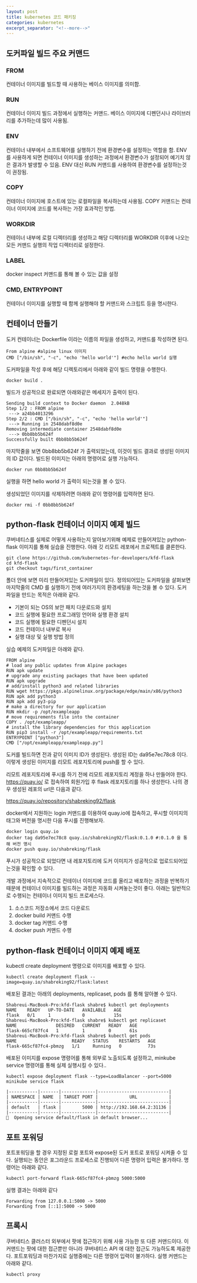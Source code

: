 ```yaml
---
layout: post
title: kubernetes 코드 패키징
categories: kubernetes
excerpt_separator: "<!--more-->"
---
```


## 도커파일 빌드 주요 커맨드

### FROM
컨테이너 이미지를 빌드할 때 사용하는 베이스 이미지를 의미함.

### RUN
컨테이너 이미지 빌드 과정에서 실행하는 커맨드. 베이스 이미지에 디펜던시나 라이브러리를 추가하는데 많이 사용됨.

### ENV
컨테이너 내부에서 소프트웨어를 실행하기 전에 환경변수를 설정하는 역할을 함. ENV를 사용하게 되면 컨테이너 이미지를 생성하는 과정에서 환경변수가 설정되어 예기치 않은 결과가 발생할 수 있음. ENV 대신 RUN 커맨드를 사용하여 환경변수를 설정하는것이 권장됨.

### COPY
컨테이너 이미지에 호스트에 있는 로컬파일을 복사하는데 사용됨. COPY 커맨드는 컨테이너 이미지에 코드를 복사하는 가장 효과적인 방법.

### WORKDIR
컨테이너 내부에 로컬 디렉터리를 생성하고 해당 디렉터리를 WORKDIR 이후에 나오는 모든 커맨드 실행의 작업 디렉터리로 설정한다.

### LABEL
docker inspect 커맨드를 통해 볼 수 있는 값을 설정

### CMD, ENTRYPOINT
컨테이너 이미지를 실행할 때 함께 실행해야 할 커맨드와 스크립트 등을 명시한다.

## 컨테이너 만들기
도커 컨테이너는 Dockerfile 이라는 이름의 파일을 생성하고, 커맨드를 작성하면 된다.

```
From alpine #alpine linux 이미지
CMD ["/bin/sh", "-c", "echo 'hello world'"] #echo hello world 실행
```

도커파일을 작성 후에 해당 디렉토리에서 아래와 같이 빌드 명령을 수행한다.
```
docker build .
````

빌드가 성공적으로 완료되면 아래와같은 메세지가 출력이 된다.
```
Sending build context to Docker daemon  2.048kB
Step 1/2 : FROM alpine
 ---> a24bb4013296
Step 2/2 : CMD ["/bin/sh", "-c", "echo 'hello world'"]
 ---> Running in 2548dabf8d0e
Removing intermediate container 2548dabf8d0e
 ---> 0bb8bb5b624f
Successfully built 0bb8bb5b624f
```

마지막줄을 보면 0bb8bb5b624f 가 출력되었는데, 이것이 빌드 결과로 생성된 이미지의 ID 값이다. 빌드된 이미지는 아래의 명령어로 실행 가능하다.

```
docker run 0bb8bb5b624f
```
실행을 하면 hello world 가 출력이 되는것을 볼 수 있다.

생성되었던 이미지를 삭제하려면 아래와 같이 명령어를 입력하면 된다.
```
docker rmi -f 0bb8bb5b624f
```

## python-flask 컨테이너 이미지 예제 빌드

쿠버네티스를 실제로 어떻게 사용하는지 알아보기위해 예제로 만들어져있는 python-flask 이미지를 통해 실습을 진행한다.
아래 깃 리모트 레포에서 프로젝트를 클론한다.
```
git clone https://github.com/kubernetes-for-developers/kfd-flask
cd kfd-flask
git checkout tags/first_container
```

폴더 안에 보면 미리 만들어져있는 도커파일이 있다. 정의되어있는 도커파일을 살펴보면 마지막줄의 CMD 를 실행하기 전에 여러가지의 환경세팅을 하는것을 볼 수 있다. 도커파일을 만드는 목적은 아래와 같다.

- 기본이 되는 OS의 보안 패치 다운로드와 설치
- 코드 실행에 필요한 프로그래밍 언어와 실행 환경 설치
- 코드 실행에 필요한 디펜던시 설치
- 코드 컨테이너 내부로 복사
- 실행 대상 및 실행 방법 정의

실습 예제의 도커파일은 아래와 같다.
```
FROM alpine
# load any public updates from Alpine packages
RUN apk update
# upgrade any existing packages that have been updated
RUN apk upgrade
# add/install python3 and related libraries
RUN wget https://pkgs.alpinelinux.org/package/edge/main/x86/python3
RUN apk add python3
RUN apk add py3-pip
# make a directory for our application
RUN mkdir -p /opt/exampleapp
# move requirements file into the container
COPY . /opt/exampleapp/
# install the library dependencies for this application
RUN pip3 install -r /opt/exampleapp/requirements.txt
ENTRYPOINT ["python3"]
CMD ["/opt/exampleapp/exampleapp.py"]                                      
```

도커를 빌드하면 전과 같이 이미지 ID가 생성된다. 생성된 ID는 da95e7ec78c8 이다.
이렇게 생성된 이미지를 리모트 레포지토리에 push를 할 수 있다. 

리모트 레포지토리에 푸시를 하기 전에 리모트 레포지토리 계정을 하나 만들어야 한다. https://quay.io/ 로 접속하여 회원가입 후 flask 레포지토리를 하나 생성한다. 나의 경우 생성된 레포의 url은 다음과 같다.

https://quay.io/repository/shabreking92/flask

docker에서 지원하는 login 커맨드를 이용하여 quay.io에 접속하고, 푸시할 이미지의 태그와 버전을 명시한 다음 푸시를 진행해보자.
```
docker login quay.io
docker tag da95e7ec78c8 quay.io/shabreking92/flask:0.1.0 #:0.1.0 을 통해 버전 명시
docker push quay.io/shabreking/flask
```

푸시가 성공적으로 되었다면 내 레포지토리에 도커 이미지가 성공적으로 업로드되어있는것을 확인할 수 있다.

개발 과정에서 지속적으로 컨테이너 이미지에 코드를 올리고 배포하는 과정을 반복하기 때문에 컨테이너 이미지를 빌드하는 과정은 자동화 시켜놓는것이 좋다. 아래는 일반적으로 수행되는 컨테이너 이미지 빌드 프로세스다.

1. 소스코드 저장소에서 코드 다운로드
2. docker build 커맨드 수행
3. docker tag 커맨드 수행
4. docker push 커맨드 수행

## python-flask 컨테이너 이미지 예제 배포

kubectl create deployment 명령으로 이미지를 배포할 수 있다.
```
kubectl create deployment flask --image=quay.io/shabreking92/flask:latest
```

배포된 결과는 아래의 deployments, replicaset, pods 를 통해 알아볼 수 있다.
```
Shabreui-MacBook-Pro:kfd-flask shabre$ kubectl get deployments
NAME    READY   UP-TO-DATE   AVAILABLE   AGE
flask   0/1     1            0           15s
Shabreui-MacBook-Pro:kfd-flask shabre$ kubectl get replicaset
NAME               DESIRED   CURRENT   READY   AGE
flask-665cf87fc4   1         1         0       61s
Shabreui-MacBook-Pro:kfd-flask shabre$ kubectl get pods
NAME                     READY   STATUS    RESTARTS   AGE
flask-665cf87fc4-pbmzg   1/1     Running   0          73s
```

배포된 이미지를 expose 명령어를 통해 외부로 노출되도록 설정하고, minkube service 명령어를 통해 실제 실행시킬 수 있다..
```
kubectl expose deployment flask --type=LoadBalancer --port=5000
minikube service flask
```

```
|-----------|-------|-------------|---------------------------|
| NAMESPACE | NAME  | TARGET PORT |            URL            |
|-----------|-------|-------------|---------------------------|
| default   | flask |        5000 | http://192.168.64.2:31136 |
|-----------|-------|-------------|---------------------------|
🎉  Opening service default/flask in default browser...
```

## 포트 포워딩

포트포워딩을 할 경우 지정된 로컬 포트와 expose된 도커 포트로 포워딩 시켜줄 수 있다. 실행되는 동안은 포그라운드 프로세스로 진행되어 다른 명령어 입력은 불가하다. 명령어는 아래와 같다.
```
kubectl port-forward flask-665cf87fc4-pbmzg 5000:5000
```

실행 결과는 아래와 같다
```
Forwarding from 127.0.0.1:5000 -> 5000
Forwarding from [::1]:5000 -> 5000
```

## 프록시
쿠버네티스 클러스터 외부에서 팟에 접근하기 위해 사용 가능한 또 다른 커맨드이다. 이 커맨드는 팟에 대한 접근뿐만 아니라 쿠버네티스 API 에 대한 접근도 가능하도록 제공한다. 포트포워딩과 마찬가지로 실행중에는 다른 명령어 입력이 불가하다. 실행 커맨드는 아래와 같다.
```
kubectl proxy
```
